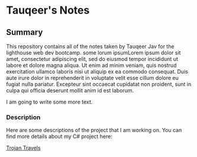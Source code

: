 # Tauqeer's Notes

## Summary

This repository contains all of the notes taken by Tauqeer Jav for the lighthouse web dev bootcamp. some lorum ipsumLorem ipsum dolor sit amet, consectetur adipiscing elit, sed do eiusmod tempor incididunt ut labore et dolore magna aliqua. Ut enim ad minim veniam, quis nostrud exercitation ullamco laboris nisi ut aliquip ex ea commodo consequat. Duis aute irure dolor in reprehenderit in voluptate velit esse cillum dolore eu fugiat nulla pariatur. Excepteur sint occaecat cupidatat non proident, sunt in culpa qui officia deserunt mollit anim id est laborum.


I am going to write some more text.

### Description

Here are some descriptions of the project that I am working on. You can find more details about my C# project here:

[Trojan Travels](https://github.com/tajjav/Trojan-Travels-web)